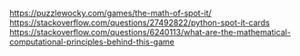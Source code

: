 https://puzzlewocky.com/games/the-math-of-spot-it/ <br/>
https://stackoverflow.com/questions/27492822/python-spot-it-cards <br/>
https://stackoverflow.com/questions/6240113/what-are-the-mathematical-computational-principles-behind-this-game <br/>
